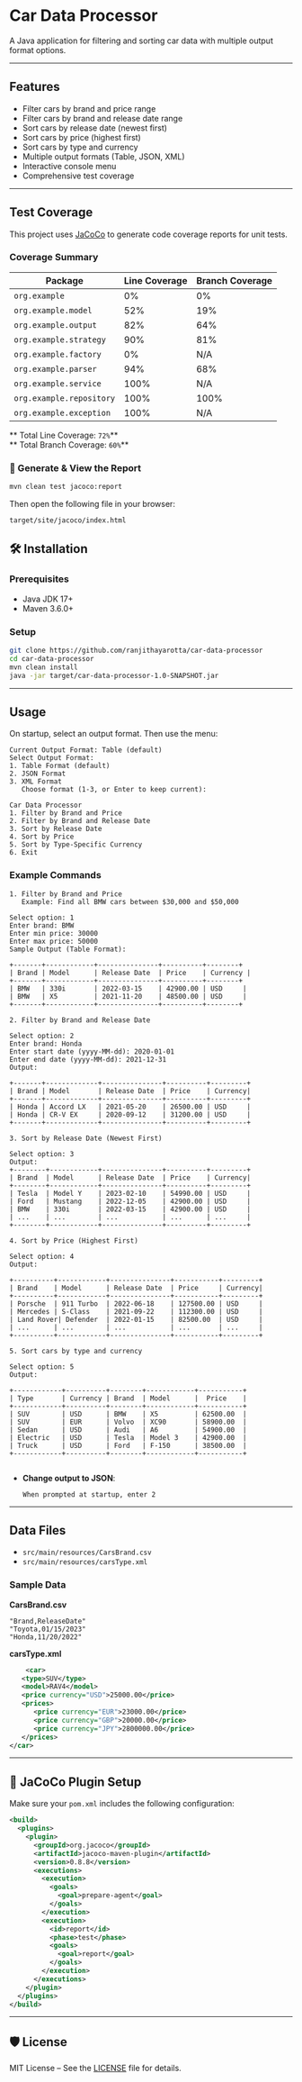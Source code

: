 
# Car Data Processor 

A Java application for filtering and sorting car data with multiple output format options.

---

## Features

- Filter cars by brand and price range
- Filter cars by brand and release date range
- Sort cars by release date (newest first)
- Sort cars by price (highest first)
- Sort cars by type and currency
- Multiple output formats (Table, JSON, XML)
- Interactive console menu
- Comprehensive test coverage

---

##  Test Coverage

This project uses [JaCoCo](https://www.jacoco.org/jacoco/) to generate code coverage reports for unit tests.

###  Coverage Summary

| Package                  | Line Coverage | Branch Coverage |
|--------------------------|---------------|-----------------|
| `org.example`            | 0%            | 0%              |
| `org.example.model`      | 52%           | 19%             |
| `org.example.output`     | 82%           | 64%             |
| `org.example.strategy`   | 90%           | 81%             |
| `org.example.factory`    | 0%            | N/A             |
| `org.example.parser`     | 94%           | 68%             |
| `org.example.service`    | 100%          | N/A             |
| `org.example.repository` | 100%          | 100%            |
| `org.example.exception`  | 100%          | N/A             |

**  Total Line Coverage: `72%`**  
** Total Branch Coverage: `60%`**

### 📁 Generate & View the Report

```bash
mvn clean test jacoco:report
```

Then open the following file in your browser:

```
target/site/jacoco/index.html
```

## 🛠 Installation

### Prerequisites

- Java JDK 17+
- Maven 3.6.0+

### Setup

```bash
git clone https://github.com/ranjithayarotta/car-data-processor
cd car-data-processor
mvn clean install
java -jar target/car-data-processor-1.0-SNAPSHOT.jar
```

---

##  Usage

On startup, select an output format. Then use the menu:

```
Current Output Format: Table (default)
Select Output Format:
1. Table Format (default)
2. JSON Format
3. XML Format
   Choose format (1-3, or Enter to keep current):
   ```

```
Car Data Processor
1. Filter by Brand and Price
2. Filter by Brand and Release Date
3. Sort by Release Date
4. Sort by Price
5. Sort by Type-Specific Currency
6. Exit
```

### Example Commands
```
1. Filter by Brand and Price
   Example: Find all BMW cars between $30,000 and $50,000

Select option: 1
Enter brand: BMW
Enter min price: 30000
Enter max price: 50000
Sample Output (Table Format):

+-------+------------+---------------+----------+--------+
| Brand | Model      | Release Date  | Price    | Currency |
+-------+------------+---------------+----------+--------+
| BMW   | 330i       | 2022-03-15    | 42900.00 | USD     |
| BMW   | X5         | 2021-11-20    | 48500.00 | USD     |
+-------+------------+---------------+----------+--------+
```
```
2. Filter by Brand and Release Date

Select option: 2
Enter brand: Honda
Enter start date (yyyy-MM-dd): 2020-01-01
Enter end date (yyyy-MM-dd): 2021-12-31
Output:

+-------+-------------+---------------+----------+---------+
| Brand | Model       | Release Date  | Price    | Currency|
+-------+-------------+---------------+----------+---------+
| Honda | Accord LX   | 2021-05-20    | 26500.00 | USD     |
| Honda | CR-V EX     | 2020-09-12    | 31200.00 | USD     |
+-------+-------------+---------------+----------+---------+
```
```
3. Sort by Release Date (Newest First)

Select option: 3
Output:
+--------+------------+---------------+----------+---------+
| Brand  | Model      | Release Date  | Price    | Currency|
+--------+------------+---------------+----------+---------+
| Tesla  | Model Y    | 2023-02-10    | 54990.00 | USD     |
| Ford   | Mustang    | 2022-12-05    | 42900.00 | USD     |
| BMW    | 330i       | 2022-03-15    | 42900.00 | USD     |
| ...    | ...        | ...           | ...      | ...     |
+--------+------------+---------------+----------+---------+

```
```
4. Sort by Price (Highest First)

Select option: 4
Output:

+----------+------------+---------------+-----------+---------+
| Brand    | Model      | Release Date  | Price     | Currency|
+----------+------------+---------------+-----------+---------+
| Porsche  | 911 Turbo  | 2022-06-18    | 127500.00 | USD     |
| Mercedes | S-Class    | 2021-09-22    | 112300.00 | USD     |
| Land Rover| Defender  | 2022-01-15    | 82500.00  | USD     |
| ...      | ...        | ...           | ...       | ...     |
+----------+------------+---------------+-----------+---------+

```
```
5. Sort cars by type and currency

Select option: 5
Output:

+------------+----------+--------+------------+-----------+
| Type       | Currency | Brand  | Model      |  Price    |
+------------+----------+--------+------------+-----------+
| SUV        | USD      | BMW    | X5         | 62500.00  |
| SUV        | EUR      | Volvo  | XC90       | 58900.00  |
| Sedan      | USD      | Audi   | A6         | 54900.00  |
| Electric   | USD      | Tesla  | Model 3    | 42900.00  |
| Truck      | USD      | Ford   | F-150      | 38500.00  |
+------------+----------+--------+------------+-----------+


```

- **Change output to JSON**:
  ```
  When prompted at startup, enter 2
  ```

---

##  Data Files

- `src/main/resources/CarsBrand.csv`
- `src/main/resources/carsType.xml`

### Sample Data

**CarsBrand.csv**
```csv
"Brand,ReleaseDate"
"Toyota,01/15/2023"
"Honda,11/20/2022"
```

**carsType.xml**
```xml
    <car>
   <type>SUV</type>
   <model>RAV4</model>
   <price currency="USD">25000.00</price>
   <prices>
      <price currency="EUR">23000.00</price>
      <price currency="GBP">20000.00</price>
      <price currency="JPY">2800000.00</price>
   </prices>
</car>
```

---

## 🧪 JaCoCo Plugin Setup

Make sure your `pom.xml` includes the following configuration:

```xml
<build>
  <plugins>
    <plugin>
      <groupId>org.jacoco</groupId>
      <artifactId>jacoco-maven-plugin</artifactId>
      <version>0.8.8</version>
      <executions>
        <execution>
          <goals>
            <goal>prepare-agent</goal>
          </goals>
        </execution>
        <execution>
          <id>report</id>
          <phase>test</phase>
          <goals>
            <goal>report</goal>
          </goals>
        </execution>
      </executions>
    </plugin>
  </plugins>
</build>
```

---

## 🛡 License

MIT License – See the [LICENSE](LICENSE) file for details.
